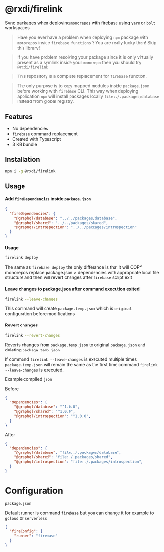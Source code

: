 # @rxdi/firelink

Sync packages when deploying `monorepos` with firebase using `yarn` or `bolt` workspaces

> Have you ever have a problem when deploying `npm` package with `monorepos` inside `firebase functions` ? You are really lucky then! Skip this library!

> If you have problem resolving your package since it is only virtually present as a symlink inside your `monorepo` then you should try `@rxdi/firelink`

> This repository is a complete replacement for `firebase` function.

> The only purpose is to `copy` mapped modules inside `package.json` before working with `firebase` CLI. This way when deploying application `npm` will install packages locally `file:./.packages/database` instead from global registry.

## Features

- No dependencies
- `firebase` command replacement
- Created with Typescript
- 3 KB bundle

## Installation

```bash
npm i -g @rxdi/firelink
```

## Usage

#### Add `fireDependencies` inside `package.json`

```json
{
  "fireDependencies": {
    "@graphql/database": "../../packages/database",
    "@graphql/shared": "../../packages/shared",
    "@graphql/introspection": "../../packages/introspection"
  }
}
```

#### Usage

```bash
firelink deploy
```

The same as `firebase deploy` the only differance is that it will COPY monorepos replace package.json > dependencies with appropriate local file structure and then will revert changes after `firebase` script exit


#### Leave changes to package.json after command execution exited

```bash
firelink --leave-changes
```

This command will create `package.temp.json` which is `original` configuration before modifications

#### Revert changes

```bash
firelink --revert-changes
```

Reverts changes from `package.temp.json` to original `package.json` and deleting `package.temp.json`

If command `firelink --leave-changes` is executed multiple times `package.temp.json` will remain the same as the first time command `firelink --leave-changes` is executed.


Example compiled `json`

Before

```json
{
  "dependencies": {
    "@graphql/database": "^1.0.0",
    "@graphql/shared": "^1.0.0",
    "@graphql/introspection": "^1.0.0",
  }
}
```

After

```json
{
  "dependencies": {
    "@graphql/database": "file:./.packages/database",
    "@graphql/shared": "file:./.packages/shared",
    "@graphql/introspection": "file:./.packages/introspection",
  }
}
```


# Configuration

`package.json`

Default runner is command `firebase` but you can change it for example to `gcloud` or `serverless`

```json
{
  "fireConfig": {
    "runner": "firebase"
  }
}
```
